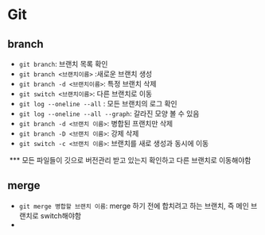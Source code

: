 # Git

## branch

- `git branch`: 브랜치 목록 확인 
- `git branch <브랜치이름>` :새로운 브랜치 생성
- `git branch -d <브랜치이름>`: 특정 브랜치 삭제
- `git switch <브랜치이름>`: 다른 브랜치로 이동
- `git log --oneline --all` : 모든 브랜치의 로그 확인
- `git log --oneline --all --graph`: 갈라진 모양 볼 수 있음
- `git branch -d <브랜치 이름>`: 병합된 프랜치만 삭제
- `git branch -D <브랜치 이름>`: 강제 삭제
- `git switch -c <브랜치 이름>`: 브랜치를 새로 생성과 동시에 이동

​	*** 모든 파일들이 깃으로 버전관리 받고 있는지 확인하고 다른 브랜치로 이동해야함

## merge

- `git merge 병합할 브랜치 이름`: merge 하기 전에 합치려고 하는 브랜치, 즉 메인 브랜치로 switch해야함
- 